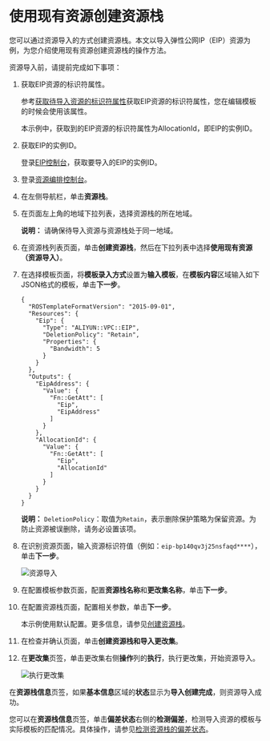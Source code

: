 # 使用现有资源创建资源栈

您可以通过资源导入的方式创建资源栈。本文以导入弹性公网IP（EIP）资源为例，为您介绍使用现有资源创建资源栈的操作方法。

资源导入前，请提前完成如下事项：

1.  获取EIP资源的标识符属性。

    参考[获取待导入资源的标识符属性](/intl.zh-CN/资源导入/获取待导入资源的标识符属性.md)获取EIP资源的标识符属性，您在编辑模板的时候会使用该属性。

    本示例中，获取到的EIP资源的标识符属性为AllocationId，即EIP的实例ID。

2.  获取EIP的实例ID。

    登录[EIP控制台](https://vpc.console.aliyun.com/eip)，获取要导入的EIP的实例ID。


1.  登录[资源编排控制台](http://ros.console.aliyun.com)。

2.  在左侧导航栏，单击**资源栈**。

3.  在页面左上角的地域下拉列表，选择资源栈的所在地域。

    **说明：** 请确保待导入资源与资源栈处于同一地域。

4.  在资源栈列表页面，单击**创建资源栈**，然后在下拉列表中选择**使用现有资源（资源导入）**。

5.  在选择模板页面，将**模板录入方式**设置为**输入模板**，在**模板内容**区域输入如下JSON格式的模板，单击**下一步**。

    ```
    {
      "ROSTemplateFormatVersion": "2015-09-01",
      "Resources": {
        "Eip": {
          "Type": "ALIYUN::VPC::EIP",
          "DeletionPolicy": "Retain",
          "Properties": {
            "Bandwidth": 5
          }
        }
      },
      "Outputs": {
        "EipAddress": {
          "Value": {
            "Fn::GetAtt": [
              "Eip",
              "EipAddress"
            ]
          }
        },
        "AllocationId": {
          "Value": {
            "Fn::GetAtt": [
              "Eip",
              "AllocationId"
            ]
          }
        }
      }
    }
    ```

    **说明：** `DeletionPolicy`：取值为`Retain`，表示删除保护策略为保留资源。为防止资源被误删除，请务必设置该项。

6.  在识别资源页面，输入资源标识符值（例如：`eip-bp140qv3j25nsfaqd****`），单击**下一步**。

    ![资源导入](https://static-aliyun-doc.oss-accelerate.aliyuncs.com/assets/img/zh-CN/9999590161/p225585.png)

7.  在配置模板参数页面，配置**资源栈名称**和**更改集名称**，单击**下一步**。

8.  在配置资源栈页面，配置相关参数，单击**下一步**。

    本示例使用默认配置。更多信息，请参见[创建资源栈](/intl.zh-CN/资源栈/创建资源栈.md)。

9.  在检查并确认页面，单击**创建资源栈和导入更改集**。

10. 在**更改集**页签，单击更改集右侧**操作**列的**执行**，执行更改集，开始资源导入。

    ![执行更改集](https://static-aliyun-doc.oss-accelerate.aliyuncs.com/assets/img/zh-CN/4817657061/p190586.png)


在**资源栈信息**页签，如果**基本信息**区域的**状态**显示为**导入创建完成**，则资源导入成功。

您可以在**资源栈信息**页签，单击**偏差状态**右侧的**检测偏差**，检测导入资源的模板与实际模板的匹配情况。具体操作，请参见[检测资源栈的偏差状态](/intl.zh-CN/偏差检测/检测资源栈的偏差状态.md)。

